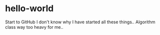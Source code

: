 # hello-world
Start to GitHub
I don't know why I have started all these things.. 
Algorithm class way too heavy for me..
